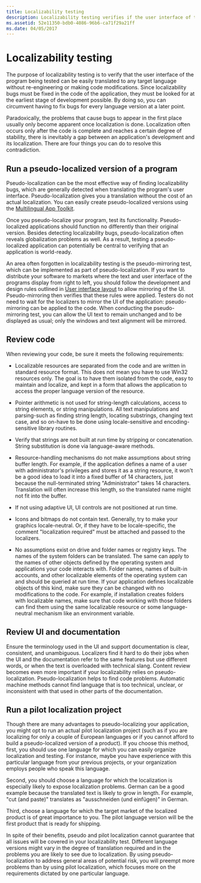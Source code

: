 ```yaml
---
title: Localizability testing
description: Localizability testing verifies if the user interface of the program can be easily translated to any target language without code modifications.
ms.assetid: 52e11350-bdb0-4086-96b6-ca71f29a21ff
ms.date: 04/05/2017
---
```


# Localizability testing

The purpose of localizability testing is to verify that the user interface of the program being tested can be easily translated to any target language without re-engineering or making code modifications.
Since localizability bugs must be fixed in the code of the application, they must be looked for at the earliest stage of development possible.
By doing so, you can circumvent having to fix bugs for every language version at a later point.

Paradoxically, the problems that cause bugs to appear in the first place usually only become apparent once localization is done.
Localization often occurs only after the code is complete and reaches a certain degree of stability, there is inevitably a gap between an application's development and its localization.
There are four things you can do to resolve this contradiction.

## Run a pseudo-localized version of a program

Pseudo-localization can be the most effective way of finding localizability bugs, which are generally detected when translating the program's user interface.
Pseudo-localization gives you a translation without the cost of an actual localization.
You can easily create pseudo-localized versions using the [Multilingual App Toolkit](/windows/uwp/design/globalizing/use-mat).

Once you pseudo-localize your program, test its functionality.
Pseudo-localized applications should function no differently than their original version.
Besides detecting localizability bugs, pseudo-localization often reveals globalization problems as well.
As a result, testing a pseudo-localized application can potentially be central to verifying that an application is world-ready.

An area often forgotten in localizability testing is the pseudo-mirroring test, which can be implemented as part of pseudo-localization.
If you want to distribute your software to markets where the text and user interface of the programs display from right to left, you should follow the development and design rules outlined in [User interface layout](../fonts-layout/interface-layout.md) to allow mirroring of the UI.
Pseudo-mirroring then verifies that these rules were applied.
Testers do not need to wait for the localizers to mirror the UI of the application: pseudo-mirroring can be applied to the code.
When conducting the pseudo-mirroring test, you can allow the UI text to remain unchanged and to be displayed as usual; only the windows and text alignment will be mirrored.

## Review code

When reviewing your code, be sure it meets the following requirements:

- Localizable resources are separated from the code and are written in standard resource format.
  This does not mean you have to use Win32 resources only.
  The goal is to have them isolated from the code, easy to maintain and localize, and kept in a form that allows the application to access the proper language version of the resource.

- Pointer arithmetic is not used for string-length calculations, access to string elements, or string manipulations.
  All text manipulations and parsing-such as finding string length, locating substrings, changing text case, and so on-have to be done using locale-sensitive and encoding-sensitive library routines.

- Verify that strings are not built at run time by stripping or concatenation.
  String substitution is done via language-aware methods.

- Resource-handling mechanisms do not make assumptions about string buffer length.
  For example, if the application defines a name of a user with administrator's privileges and stores it as a string resource, it won't be a good idea to load it into a fixed buffer of 14 characters, just because the null-terminated string "Administrator" takes 14 characters.
  Translation will often increase this length, so the translated name might not fit into the buffer.

- If not using adaptive UI, UI controls are not positioned at run time.

- Icons and bitmaps do not contain text.
  Generally, try to make your graphics locale-neutral. Or, if they have to be locale-specific, the comment "localization required" must be attached and passed to the localizers.

- No assumptions exist on drive and folder names or registry keys.
  The names of the system folders can be translated.
  The same can apply to the names of other objects defined by the operating system and applications your code interacts with.
  Folder names, names of built-in accounts, and other localizable elements of the operating system can and should be queried at run time.
  If your application defines localizable objects of this kind, make sure they can be changed with no modifications to the code.
  For example, if installation creates folders with localizable names, make sure that code working with those folders can find them using the same localizable resource or some language-neutral mechanism like an environment variable.

## Review UI and documentation

Ensure the terminology used in the UI and support documentation is clear, consistent, and unambiguous.
Localizers find it hard to do their jobs when the UI and the documentation refer to the same features but use different words, or when the text is overloaded with technical slang.
Content review becomes even more important if your localizability relies on pseudo-localization.
Pseudo-localization helps to find code problems.
Automatic machine methods cannot find language that is too technical, unclear, or inconsistent with that used in other parts of the documentation.

## Run a pilot localization project

Though there are many advantages to pseudo-localizing your application, you might opt to run an actual pilot localization project (such as if you are localizing for only a couple of European languages or if you cannot afford to build a pseudo-localized version of a product).
If you choose this method, first, you should use one language for which you can easily organize localization and testing.
For instance, maybe you have experience with this particular language from your previous projects, or your organization employs people who speak this language.

Second, you should choose a language for which the localization is especially likely to expose localization problems.
German can be a good example because the translated text is likely to grow in length.
For example, "cut (and paste)" translates as "ausschneiden (und einfügen)" in German.

Third, choose a language for which the target market of the localized product is of great importance to you.
The pilot language version will be the first product that is ready for shipping.

In spite of their benefits, pseudo and pilot localization cannot guarantee that all issues will be covered in your localizability test.
Different language versions might vary in the degree of translation required and in the problems you are likely to see due to localization.
By using pseudo-localization to address general areas of potential risk, you will preempt more problems than by using pilot localization, which focuses more on the requirements dictated by one particular language.

